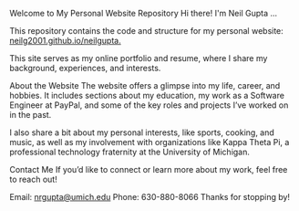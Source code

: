 Welcome to My Personal Website Repository
Hi there! I'm Neil Gupta ... 

This repository contains the code and structure for my personal website: [neilg2001.github.io/neilgupta. ](https://neilg2001.github.io/neilgupta/)

This site serves as my online portfolio and resume, where I share my background, experiences, and interests.

About the Website
The website offers a glimpse into my life, career, and hobbies. It includes sections about my education, my work as a Software Engineer at PayPal, and some of the key roles and projects I’ve worked on in the past.

I also share a bit about my personal interests, like sports, cooking, and music, as well as my involvement with organizations like Kappa Theta Pi, a professional technology fraternity at the University of Michigan.

Contact Me
If you’d like to connect or learn more about my work, feel free to reach out!

Email: nrgupta@umich.edu
Phone: 630-880-8066
Thanks for stopping by!
